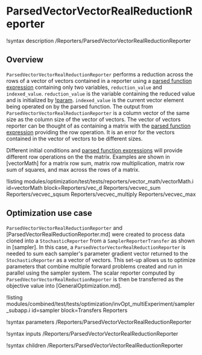 # ParsedVectorVectorRealReductionReporter

!syntax description /Reporters/ParsedVectorVectorRealReductionReporter

## Overview

`ParsedVectorVectorRealReductionReporter` performs a reduction across the rows of a vector of vectors contained in a reporter using a [parsed function expression](MooseParsedFunction.md) containing only two variables, `reduction_value` and `indexed_value`.  `reduction_value` is the variable containing the reduced value and is initialized by [!param](/Reporters/ParsedVectorVectorRealReductionReporter/initial_value).  `indexed_value` is the current vector element being operated on by the parsed function.  The output from `ParsedVectorVectorRealReductionReporter` is a column vector of the same size as the column size of the vector of vectors.  The vector of vectors reporter can be thought of as containing a matrix with the [parsed function expression](MooseParsedFunction.md) providing the row operation.  It is an error for the vectors contained in the vector of vectors to be different sizes.

Different initial conditions and [parsed function expressions](MooseParsedFunction.md) will provide different row operations on the the matrix.  Examples are shown in [vectorMath] for a matrix row sum, matrix row multiplication, matrix row sum of squares, and max across the rows of a matrix.

!listing modules/optimization/test/tests/reporters/vector_math/vectorMath.i id=vectorMath block=Reporters/vec_d Reporters/vecvec_sum Reporters/vecvec_sqsum Reporters/vecvec_multiply Reporters/vecvec_max

## Optimization use case

`ParsedVectorVectorRealReductionReporter` and [ParsedVectorRealReductionReporter.md] were created to process data cloned into a `StochasticReporter` from a `SamplerReporterTransfer` as shown in [sampler].
In this case, a `ParsedVectorVectorRealReductionReporter` is needed to sum each sampler's parameter gradient vector returned to the `StochasticReporter` as a vector of vectors.
This set-up allows us to optimize parameters that combine multiple forward problems created and run in parallel using the sampler system.
The scalar reporter computed by `ParsedVectorVectorRealReductionReporter` is then be transferred as the objective value into [GeneralOptimization.md].

!listing modules/combined/test/tests/optimization/invOpt_multiExperiment/sampler_subapp.i id=sampler block=Transfers Reporters

!syntax parameters /Reporters/ParsedVectorVectorRealReductionReporter

!syntax inputs /Reporters/ParsedVectorVectorRealReductionReporter

!syntax children /Reporters/ParsedVectorVectorRealReductionReporter
